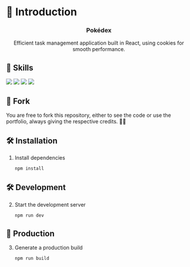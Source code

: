 # 📄 Introduction

<div align="center">
   <h3 align="center">Pokédex</h3>

   <p align="center">Efficient task management application built in React, using cookies for smooth performance.</p>
</div>

## 💼 Skills

![](https://img.shields.io/badge/Markup-HTML-informational?style=for-the-badge&logo=html5&logoColor=edf2f4&color=2b2d42&labelColor=ef233c)
![](https://img.shields.io/badge/Style-CSS-informational?style=for-the-badge&logo=css3&logoColor=edf2f4&color=2b2d42&labelColor=ef233c)
![](https://img.shields.io/badge/Code-JavaScript-informational?style=for-the-badge&logo=JavaScript&logoColor=edf2f4&color=2b2d42&labelColor=ef233c)
![](https://img.shields.io/badge/Code-React.js-informational?style=for-the-badge&logo=react&logoColor=edf2f4&color=2b2d42&labelColor=ef233c)

## 🚨 Fork

You are free to fork this repository, either to see the code or use the portfolio, always giving the respective credits. 💪🏻

## 🛠 Installation

1. Install dependencies

   ```sh
   npm install
   ```

## 🛠 Development

2. Start the development server

   ```sh
   npm run dev
   ```

## 🚀 Production

3. Generate a production build

   ```sh
   npm run build
   ```
